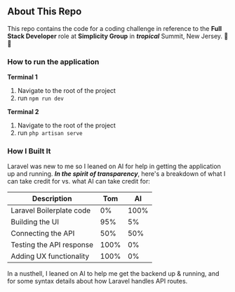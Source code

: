 ## About This Repo

This repo contains the code for a coding challenge in reference to the **Full Stack Developer** role at **Simplicity Group** in **_tropical_** Summit, New Jersey. 🌴🍹

### How to run the application

**Terminal 1**

1. Navigate to the root of the project
2. run `npm run dev`

**Terminal 2**

1. Navigate to the root of the project
2. run `php artisan serve`

### How I Built It

Laravel was new to me so I leaned on AI for help in getting the application up and running. **_In the spirit of transparency_**, here's a breakdown of what I can take credit for vs. what AI can take credit for:

| Description              | Tom  | AI   |
| ------------------------ | ---- | ---- |
| Laravel Boilerplate code | 0%   | 100% |
| Building the UI          | 95%  | 5%   |
| Connecting the API       | 50%  | 50%  |
| Testing the API response | 100% | 0%   |
| Adding UX functionality  | 100% | 0%   |

In a nusthell, I leaned on AI to help me get the backend up & running, and for some syntax details about how Laravel handles API routes.
